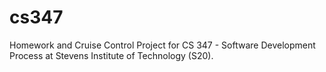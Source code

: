 # cs347
Homework and Cruise Control Project for CS 347 - Software Development Process at Stevens Institute of Technology (S20).
